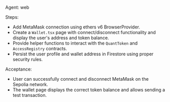 Agent: web

Steps:
- Add MetaMask connection using ethers v6 BrowserProvider.
- Create a `Wallet.tsx` page with connect/disconnect functionality and display the user's address and token balance.
- Provide helper functions to interact with the `QuantToken` and `AccessRegistry` contracts.
- Persist the user profile and wallet address in Firestore using proper security rules.

Acceptance:
- User can successfully connect and disconnect MetaMask on the Sepolia network.
- The wallet page displays the correct token balance and allows sending a test transaction.
